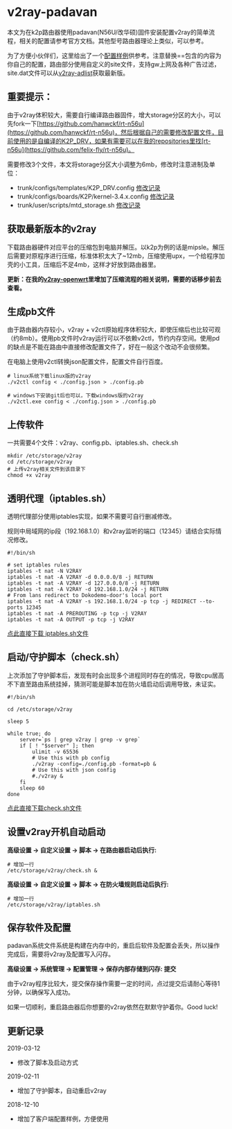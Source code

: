 # v2ray-padavan

本文为在k2p路由器使用padavan(N56U/改华硕)固件安装配置v2ray的简单流程，相关的配置请参考官方文档。其他型号路由器理论上类似，可以参考。

为了方便小伙伴们，这里给出了一个[配置样例](./client-config.json)供参考。注意替换==包含的内容为你自己的配置，路由部分使用自定义的site文件，支持gw上网及各种广告过滤，site.dat文件可以从[v2ray-adlist](https://github.com/felix-fly/v2ray-adlist)获取最新版。

## 重要提示：

由于v2ray体积较大，需要自行编译路由器固件，增大storage分区的大小，可以先fork一下[https://github.com/hanwckf/rt-n56u](https://github.com/hanwckf/rt-n56u)，然后根据自己的需要修改配置文件，目前使用的是自编译的K2P_DRV，如果有需要可以在我的repositories里找[rt-n56u](https://github.com/felix-fly/rt-n56u)。

需要修改3个文件，本文将storage分区大小调整为6mb，修改时注意进制及单位：

* trunk/configs/templates/K2P_DRV.config [修改记录](https://github.com/felix-fly/rt-n56u/commit/cf50f6aca5b7ee3eaf4cbe634510692591b6d261)
* trunk/configs/boards/K2P/kernel-3.4.x.config [修改记录](https://github.com/felix-fly/rt-n56u/commit/d406d2113b93ac45c88436115d84422feb52e13d)
* trunk/user/scripts/mtd_storage.sh [修改记录](https://github.com/felix-fly/rt-n56u/commit/6fdc378d7866f421876827f252cc6ecb42cf42f3)

## 获取最新版本的v2ray

下载路由器硬件对应平台的压缩包到电脑并解压。以k2p为例的话是mipsle。解压后需要对原程序进行压缩，标准体积太大了~12mb，压缩使用upx，一个给程序加壳的小工具，压缩后不足4mb，这样才好放到路由器里。

**更新：在我的[v2ray-openwrt](https://github.com/felix-fly/v2ray-openwrt)里增加了压缩流程的相关说明，需要的话移步前去查看。**

## 生成pb文件

由于路由器内存较小，v2ray + v2ctl原始程序体积较大，即使压缩后也比较可观（约8mb）。使用pb文件时v2ray运行可以不依赖v2ctl，节约内存空间。使用pd的缺点是不能在路由中直接修改配置文件了，好在一般这个改动不会很频繁。

在电脑上使用v2ctl转换json配置文件，配置文件自行百度。

```
# linux系统下载linux版的v2ray
./v2ctl config < ./config.json > ./config.pb

# windows下安装git后也可以，下载windows版的v2ray
./v2ctl.exe config < ./config.json > ./config.pb
```

## 上传软件

一共需要4个文件：v2ray、config.pb、iptables.sh、check.sh

```
mkdir /etc/storage/v2ray
cd /etc/storage/v2ray
# 上传v2ray相关文件到该目录下
chmod +x v2ray
```

## 透明代理（iptables.sh）

透明代理部分使用iptables实现，如果不需要可自行删减修改。

规则中局域网的ip段（192.168.1.0）和v2ray监听的端口（12345）请结合实际情况修改。

```
#!/bin/sh

# set iptables rules
iptables -t nat -N V2RAY
iptables -t nat -A V2RAY -d 0.0.0.0/8 -j RETURN
iptables -t nat -A V2RAY -d 127.0.0.0/8 -j RETURN
iptables -t nat -A V2RAY -d 192.168.1.0/24 -j RETURN
# From lans redirect to Dokodemo-door's local port
iptables -t nat -A V2RAY -s 192.168.1.0/24 -p tcp -j REDIRECT --to-ports 12345
iptables -t nat -A PREROUTING -p tcp -j V2RAY
iptables -t nat -A OUTPUT -p tcp -j V2RAY
```

[点此直接下载 iptables.sh文件](./iptables.sh)

## 启动/守护脚本（check.sh）

上次添加了守护脚本后，发现有时会出现多个进程同时存在的情况，导致cpu居高不下直至路由系统挂掉，猜测可能是脚本加在防火墙启动后调用导致，未证实。

```
#!/bin/sh

cd /etc/storage/v2ray

sleep 5

while true; do
    server=`ps | grep v2ray | grep -v grep`
    if [ ! "$server" ]; then
        ulimit -v 65536
        # Use this with pb config
        ./v2ray -config=./config.pb -format=pb &
        # Use this with json config
        #./v2ray &
    fi
    sleep 60
done
```
[点此直接下载check.sh文件](./check.sh)

## 设置v2ray开机自动启动

**高级设置 -> 自定义设置 -> 脚本 -> 在路由器启动后执行:**

```
# 增加一行
/etc/storage/v2ray/check.sh &
```

**高级设置 -> 自定义设置 -> 脚本 -> 在防火墙规则启动后执行:**

```
# 增加一行
/etc/storage/v2ray/iptables.sh
```

## 保存软件及配置

padavan系统文件系统是构建在内存中的，重启后软件及配置会丢失，所以操作完成后，需要将v2ray及配置写入闪存。

**高级设置 -> 系统管理 -> 配置管理 -> 保存内部存储到闪存: 提交**

由于v2ray程序比较大，提交保存操作需要一定的时间，点过提交后请耐心等待1分钟，以确保写入成功。

如果一切顺利，重启路由器后你想要的v2ray依然在默默守护着你。Good luck!

## 更新记录
2019-03-12
* 修改了脚本及启动方式

2019-02-11
* 增加了守护脚本，自动重启v2ray

2018-12-10
* 增加了客户端配置样例，方便使用


